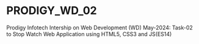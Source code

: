 # PRODIGY_WD_02
Prodigy Infotech Intership on Web Development (WD) May-2024: Task-02 to Stop Watch Web Application using HTML5, CSS3 and JS(ES14)
